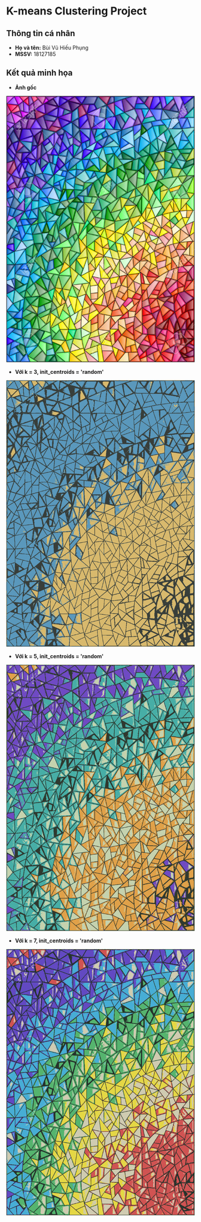 # K-means Clustering Project

## Thông tin cá nhân

* **Họ và tên:** Bùi Vũ Hiếu Phụng
* **MSSV:** 18127185


## Kết quả minh họa

* **Ảnh gốc**

![rainbow](rainbow.jpg)



* **Với k = 3, init_centroids = 'random'**

![k3_i10](rainbow_k3.png)



* **Với k = 5, init_centroids = 'random'**

![K5_i10](rainbow_k5.png)



* **Với k = 7, init_centroids = 'random'**

![k7_i10](rainbow_k7.png)
